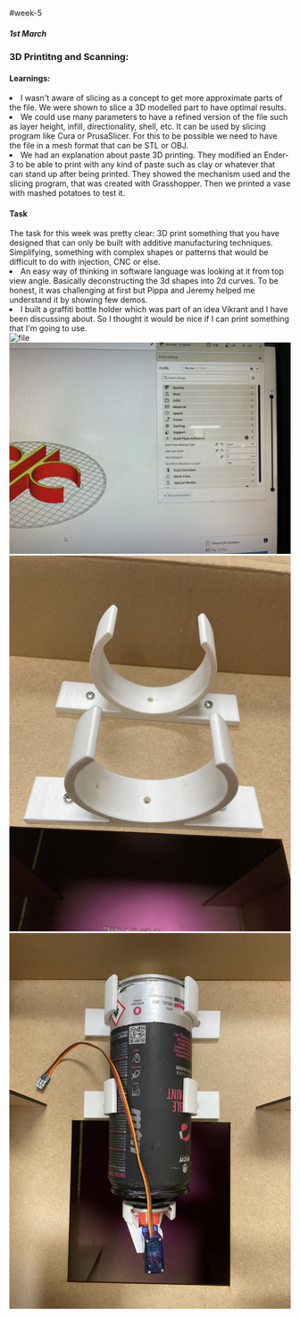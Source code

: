 #week-5
<h5>1st March </h5>
<h3> 3D Printitng and Scanning: </h3>
<h4>Learnings:</h4>

<li>I wasn't aware of slicing as a concept to get more approximate parts of the file. We were shown to slice a 3D modelled part to have optimal results.
<li> We could use many parameters to have a refined version of the file such as layer height, infill, directionality, shell, etc. It can be used by slicing program like Cura or PrusaSlicer. For this to be possible we need to have the file in a mesh format that can be STL or OBJ.
<li>We had an explanation about paste 3D printing. They modified an Ender-3 to be able to print with any kind of paste such as clay or whatever that can stand up after being printed. They showed the mechanism used and the slicing program, that was created with Grasshopper. Then we printed a vase with mashed potatoes to test it.
<h4> Task </h4>
The task for this week was pretty clear: 3D print something that you have designed that can only be built with additive manufacturing techniques. Simplifying, something with complex shapes or patterns that would be difficult to do with injection, CNC or else.

<li> An easy way of thinking in software language was looking at it from top view angle. Basically deconstructing the 3d shapes into 2d curves. To be honest, it was challenging at first but Pippa and Jeremy helped me understand it by showing few demos. </li>

<li>I built a graffiti bottle holder which was part of an idea Vikrant and I have been discussing about. So I thought it would be nice if I can print something that I'm going to use. </li>

<img title="miro" alt="file" src="/images/6.jpg" width="560"/>
<img title="miro" alt="file" src="/images/7.jpg" width="560"/>
<img title="miro" alt="file" src="/images/8.jpg" width="560"/>
<img title="miro" alt="file" src="/images/9.jpg" width="560"/>
